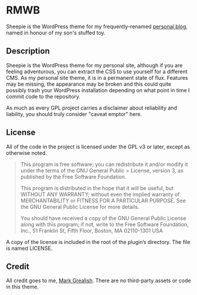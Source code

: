 # RMWB
Sheepie is the WordPress theme for my frequently-renamed [personal blog](http://www.bhalash.com), named in honour of my son's stuffed toy.

## Description
Sheepie is the WordPress theme for my personal site, although if you are feeling adventurous, you can extract the CSS to use yourself for a different CMS. As my personal site theme, it is in a permanent state of flux. Features may be missing, the appearance may be broken and this could quite possibly trash your WordPress installation depending on what point in time I commit code to the repository.

As much as every GPL project carries a disclaimer about reliability and liability, you should truly consider "caveat emptor" here. 

## License
All of the code in the project is licensed under the GPL v3 or later, except as otherwise noted.

> This program is free software; you can redistribute it and/or modify it under the terms of the GNU General Public > License, version 3, as published by the Free Software Foundation.
> 
>This program is distributed in the hope that it will be useful, but WITHOUT ANY WARRANTY; without even the implied warranty of MERCHANTABILITY or FITNESS FOR A PARTICULAR PURPOSE. See the GNU General Public License for more details.
> 
> You should have received a copy of the GNU General Public License along with this program; if not, write to the Free Software Foundation, Inc., 51 Franklin St, Fifth Floor, Boston, MA 02110-1301 USA

A copy of the license is included in the root of the plugin’s directory. The file is named LICENSE.

## Credit
All credit goes to me, [Mark Grealish](http://www.bhalash.com). There are no third-party assets or code in this theme.